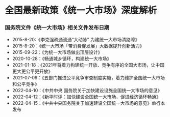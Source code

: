 # 全国最新政策《统一大市场》深度解析
### 国务院文件《统一大市场》相关文件发布日期

- 2015-8-20:《李克强疏通流通“大动脉” 为建统一大市场清路障》
- 2015-8-20：《统一大市场「带消费促发展」大数据提升创新活力》
- 2015-09-22：《为统一大市场做出顶层设计》
- 2020-10-28：《畅通城乡循环，构建统一大市场》
- 2021-01-18：《2021年将着力构建统一开放、竞争有序的全国大市场，让中国更大更公平更开放》
- 2021-07-09：《五部门推进公平竞争审查制度实施，着力维护全国统一大市场和公平竞争》
- 2022-04-10：《中共中央 国务院关于加快建设设施全国统一大市场的意见》
- 2022-04-12：《新华时评：加快建设全国统一大市场，促进经济循环畅通》
- 2022-04-15：《中共中央国务院关于加速建设全国统一大市场的意见》单行本发布

